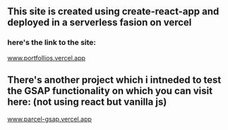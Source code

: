 ## This site is created using create-react-app and deployed in a serverless fasion on vercel 

### here's the link to the site: 
www.portfollios.vercel.app 


## There's another project which i intneded to test the GSAP functionality on which you can visit here: (not using react but vanilla js)
www.parcel-gsap.vercel.app

